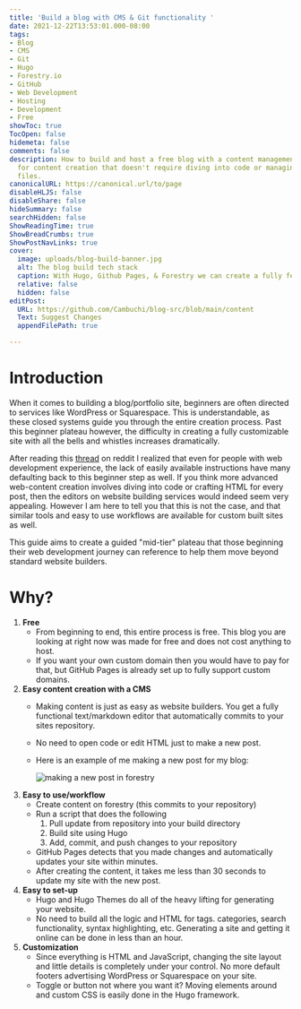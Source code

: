```yaml
---
title: 'Build a blog with CMS & Git functionality '
date: 2021-12-22T13:53:01.000-08:00
tags:
- Blog
- CMS
- Git
- Hugo
- Forestry.io
- GitHub
- Web Development
- Hosting
- Development
- Free
showToc: true
TocOpen: false
hidemeta: false
comments: false
description: How to build and host a free blog with a content management system (CMS)
  for content creation that doesn't require diving into code or managing markdown
  files.
canonicalURL: https://canonical.url/to/page
disableHLJS: false
disableShare: false
hideSummary: false
searchHidden: false
ShowReadingTime: true
ShowBreadCrumbs: true
ShowPostNavLinks: true
cover:
  image: uploads/blog-build-banner.jpg
  alt: The blog build tech stack
  caption: With Hugo, Github Pages, & Forestry we can create a fully featured site.
  relative: false
  hidden: false
editPost:
  URL: https://github.com/Cambuchi/blog-src/blob/main/content
  Text: Suggest Changes
  appendFilePath: true

---
```

# Introduction

When it comes to building a blog/portfolio site, beginners are often directed to services like WordPress or Squarespace. This is understandable, as these closed systems guide you through the entire creation process. Past this beginner plateau however, the difficulty in creating a fully customizable site with all the bells and whistles increases dramatically.

After reading this [thread](https://www.reddit.com/r/webdev/comments/rlsxqk/if_i_was_going_to_create_my_own_blog_website_what/) on reddit I realized that even for people with web development experience, the lack of easily available instructions have many defaulting back to this beginner step as well. If you think more advanced web-content creation involves diving into code or crafting HTML for every post, then the editors on website building services would indeed seem very appealing. However I am here to tell you that this is not the case, and that similar tools and easy to use workflows are available for custom built sites as well.

This guide aims to create a guided "mid-tier" plateau that those beginning their web development journey can reference to help them move beyond standard website builders.

# Why?

1. **Free**
   * From beginning to end, this entire process is free. This blog you are looking at right now was made for free and does not cost anything to host.
   * If you want your own custom domain then you would have to pay for that, but GitHub Pages is already set up to fully support custom domains.
2. **Easy content creation with a CMS**
   * Making content is just as easy as website builders. You get a fully functional text/markdown editor that automatically commits to your sites repository.
   * No need to open code or edit HTML just to make a new post.
   * Here is an example of me making a new post for my blog:

      ![making a new post in forestry](uploads/buildsite.gif "making a new post in forestry")
3. **Easy to use/workflow**
   * Create content on forestry (this commits to your repository)
   * Run a script that does the following
     1. Pull update from repository into your build directory
     2. Build site using Hugo
     3. Add, commit, and push changes to your repository
   * GitHub Pages detects that you made changes and automatically updates your site within minutes.
   * After creating the content, it takes me less than 30 seconds to update my site with the new post.
4. **Easy to set-up**
   * Hugo and Hugo Themes do all of the heavy lifting for generating your website.
   * No need to build all the logic and HTML for tags. categories, search functionality, syntax highlighting, etc. Generating a site and getting it online can be done in less than an hour.
5. **Customization**
   * Since everything is HTML and JavaScript, changing the site layout and little details is completely under your control. No more default footers advertising WordPress or Squarespace on your site.
   * Toggle or button not where you want it? Moving elements around and custom CSS is easily done in the Hugo framework.